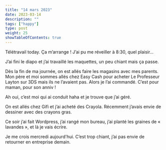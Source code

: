 ```yaml
---
title: "14 mars 2023"
date: 2023-03-14
description: ""
tags: ["happy"]
type: post
weight: 25
showTableOfContents: true
---
```


Télétravail today. Ça m’arrange ! J’ai pu me réveiller à 8:30, quel plaisir…

J’ai fini le diapo et j’ai travaillé les maquettes, un peu chiant mais ça passe.

Dès la fin de ma journée, on est allés faire les magasins avec mes parents. Mon père et moi sommes allés chez Easy Cash pour acheter Le Professeur Layton sur 3DS mais ils ne l’avaient pas. Alors je l’ai commandé. C’est pour maman, pour son anniv !

Ah oui, c’est moi qui ai conduit haha et je trouve que j’ai géré.

On est allés chez Gifi et j’ai acheté des Crayola. Récemment j’avais envie de dessiner avec des crayons gras.

Ce soir j’ai fait Wordpress, j’ai rangé mon bureau, j’ai planté les graines de « lavandes », et là je vais écrire.

Je me crois mercredi aujourd'hui. C’est trop chiant, j’ai pas envie de retourner en entreprise demain.